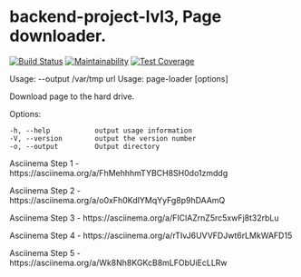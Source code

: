 # backend-project-lvl3, Page downloader. 
[![Build Status](https://travis-ci.org/mitry1974/backend-project-lvl3.svg?branch=master)](https://travis-ci.org/mitry1974/backend-project-lvl3)
[![Maintainability](https://api.codeclimate.com/v1/badges/f87db390ac5a9bc7657b/maintainability)](https://codeclimate.com/github/mitry1974/backend-project-lvl3/maintainability)
[![Test Coverage](https://api.codeclimate.com/v1/badges/f87db390ac5a9bc7657b/test_coverage)](https://codeclimate.com/github/mitry1974/backend-project-lvl3/test_coverage)

Usage:
 --output /var/tmp url
  Usage: page-loader [options] <url>

  Download <url> page to the hard drive.

  Options:

    -h, --help           output usage information
    -V, --version        output the version number
    -o, --output         Output directory

<p>Asciinema Step 1 - https://asciinema.org/a/FhMehhhmTYBCH8SH0do1zmddg</p>
<p>Asciinema Step 2 - https://asciinema.org/a/o0xFh0KdIYMqYyFg8p9hDAAmQ</p>
<p>Asciinema Step 3 - https://asciinema.org/a/FIClAZrnZ5rc5xwFj8t32rbLu</p>
<p>Asciinema Step 4 - https://asciinema.org/a/rTIvJ6UVVFDJwt6rLMkWAFD15</p>
<p>Asciinema Step 5 - https://asciinema.org/a/Wk8Nh8KGKcB8mLFObUiEcLLRw</p>

